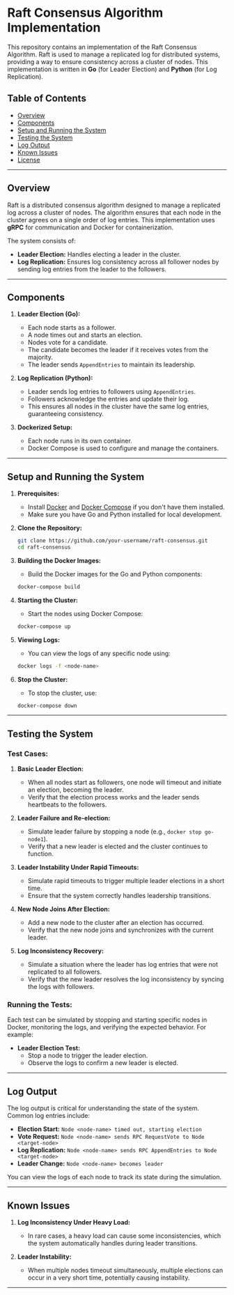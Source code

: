 # Raft Consensus Algorithm Implementation

This repository contains an implementation of the Raft Consensus Algorithm. Raft is used to manage a replicated log for distributed systems, providing a way to ensure consistency across a cluster of nodes. This implementation is written in **Go** (for Leader Election) and **Python** (for Log Replication).

## Table of Contents

- [Overview](#overview)
- [Components](#components)
- [Setup and Running the System](#setup-and-running-the-system)
- [Testing the System](#testing-the-system)
- [Log Output](#log-output)
- [Known Issues](#known-issues)
- [License](#license)

---

## Overview

Raft is a distributed consensus algorithm designed to manage a replicated log across a cluster of nodes. The algorithm ensures that each node in the cluster agrees on a single order of log entries. This implementation uses **gRPC** for communication and Docker for containerization.

The system consists of:
- **Leader Election:** Handles electing a leader in the cluster.
- **Log Replication:** Ensures log consistency across all follower nodes by sending log entries from the leader to the followers.

---

## Components

1. **Leader Election (Go):**
    - Each node starts as a follower.
    - A node times out and starts an election.
    - Nodes vote for a candidate.
    - The candidate becomes the leader if it receives votes from the majority.
    - The leader sends `AppendEntries` to maintain its leadership.

2. **Log Replication (Python):**
    - Leader sends log entries to followers using `AppendEntries`.
    - Followers acknowledge the entries and update their log.
    - This ensures all nodes in the cluster have the same log entries, guaranteeing consistency.

3. **Dockerized Setup:**
    - Each node runs in its own container.
    - Docker Compose is used to configure and manage the containers.

---

## Setup and Running the System

1. **Prerequisites:**
    - Install [Docker](https://www.docker.com/get-started) and [Docker Compose](https://docs.docker.com/compose/install/) if you don't have them installed.
    - Make sure you have Go and Python installed for local development.

2. **Clone the Repository:**
    ```bash
    git clone https://github.com/your-username/raft-consensus.git
    cd raft-consensus
    ```

3. **Building the Docker Images:**
    - Build the Docker images for the Go and Python components:
    ```bash
    docker-compose build
    ```

4. **Starting the Cluster:**
    - Start the nodes using Docker Compose:
    ```bash
    docker-compose up
    ```

5. **Viewing Logs:**
    - You can view the logs of any specific node using:
    ```bash
    docker logs -f <node-name>
    ```

6. **Stop the Cluster:**
    - To stop the cluster, use:
    ```bash
    docker-compose down
    ```

---

## Testing the System

### Test Cases:

1. **Basic Leader Election:**
    - When all nodes start as followers, one node will timeout and initiate an election, becoming the leader.
    - Verify that the election process works and the leader sends heartbeats to the followers.

2. **Leader Failure and Re-election:**
    - Simulate leader failure by stopping a node (e.g., `docker stop go-node1`).
    - Verify that a new leader is elected and the cluster continues to function.

3. **Leader Instability Under Rapid Timeouts:**
    - Simulate rapid timeouts to trigger multiple leader elections in a short time.
    - Ensure that the system correctly handles leadership transitions.

4. **New Node Joins After Election:**
    - Add a new node to the cluster after an election has occurred.
    - Verify that the new node joins and synchronizes with the current leader.

5. **Log Inconsistency Recovery:**
    - Simulate a situation where the leader has log entries that were not replicated to all followers.
    - Verify that the new leader resolves the log inconsistency by syncing the logs with followers.

### Running the Tests:
Each test can be simulated by stopping and starting specific nodes in Docker, monitoring the logs, and verifying the expected behavior. For example:
- **Leader Election Test:**
    - Stop a node to trigger the leader election.
    - Observe the logs to confirm a new leader is elected.

---

## Log Output

The log output is critical for understanding the state of the system. Common log entries include:
- **Election Start:** `Node <node-name> timed out, starting election`
- **Vote Request:** `Node <node-name> sends RPC RequestVote to Node <target-node>`
- **Log Replication:** `Node <node-name> sends RPC AppendEntries to Node <target-node>`
- **Leader Change:** `Node <node-name> becomes leader`

You can view the logs of each node to track its state during the simulation.

---

## Known Issues

1. **Log Inconsistency Under Heavy Load:**
    - In rare cases, a heavy load can cause some inconsistencies, which the system automatically handles during leader transitions.
  
2. **Leader Instability:**
    - When multiple nodes timeout simultaneously, multiple elections can occur in a very short time, potentially causing instability.

---
